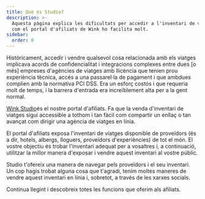 ```yaml
---
title: Què és Studio?
description: >-
  Aquesta pàgina explica les dificultats per accedir a l'inventari de viatges i
  com el portal d'afiliats de Wink ho facilita molt.
sidebar:
  order: 0
---
```

Històricament, accedir i vendre qualsevol cosa relacionada amb els viatges implicava acords de confidencialitat i integracions complexes entre dues \[o més] empreses d'agències de viatges amb llicència que tenien prou experiència tècnica, accés a una passarel·la de pagament i que ambdues complien amb la normativa PCI DSS. Era un esforç costós i que requeria molt de temps, i la barrera d'entrada era increïblement alta per a la gent normal.

[Wink Studio](https://studio.wink.travel)és el nostre portal d'afiliats. Fa que la venda d'inventari de viatges sigui accessible a tothom i tan fàcil com compartir un enllaç o tan avançat com dirigir una agència de viatges en línia.

El portal d'afiliats exposa l'inventari de viatges disponible de proveïdors (és a dir, hotels, albergs, lloguers, proveïdors d'experiències) de tot el món. El vostre objectiu és trobar l'inventari adequat per a vosaltres i, a continuació, utilitzar la millor manera d'exposar i vendre aquest inventari al vostre públic.

Studio t'ofereix una manera de navegar pels proveïdors i el seu inventari. Un cop hagis trobat alguna cosa que t'agradi, tenim moltes maneres de vendre aquest inventari en línia i, sobretot, a través de les xarxes socials.

Continua llegint i descobreix totes les funcions que oferim als afiliats.


